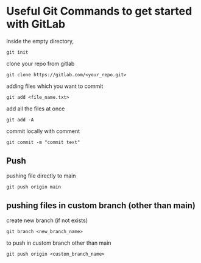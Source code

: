 # Useful Git Commands to get started with GitLab

Inside the empty directory,
```
git init
```
clone your repo from gitlab
```
git clone https://gitlab.com/<your_repo.git>
```
adding files which you want to commit
```
git add <file_name.txt>
```
add all the files at once
```
git add -A
```
commit locally with comment
```
git commit -m "commit text"
```


## Push
pushing file directly to main
```
git push origin main
```


## pushing files in custom branch (other than main)
create new branch (if not exists)
```
git branch <new_branch_name>
```
to push in custom branch other than main
```
git push origin <custom_branch_name>
```
